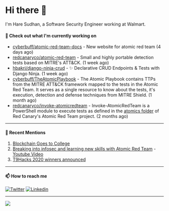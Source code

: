 # Hi there 👋

I'm Hare Sudhan, a Software Security Engineer working at Walmart. 

#### 👷 Check out what I'm currently working on

- [cyberbuff/atomic-red-team-docs](https://github.com/cyberbuff/atomic-red-team-docs) - New website for atomic red team (4 days ago)
- [redcanaryco/atomic-red-team](https://github.com/redcanaryco/atomic-red-team) - Small and highly portable detection tests based on MITRE&#39;s ATT&amp;CK. (1 week ago)
- [hbakri/django-ninja-crud](https://github.com/hbakri/django-ninja-crud) - ✨ Declarative CRUD Endpoints &amp; Tests with Django Ninja. (1 week ago)
- [cyberbuff/TheAtomicPlaybook](https://github.com/cyberbuff/TheAtomicPlaybook) - The Atomic Playbook contains TTPs from the MITRE ATT&amp;CK framework mapped to the tests in the Atomic Red Team. It serves as a single resource to know about the tests, it&#39;s execution, detection and defense techniques from MITRE Shield. (1 month ago)
- [redcanaryco/invoke-atomicredteam](https://github.com/redcanaryco/invoke-atomicredteam) - Invoke-AtomicRedTeam is a PowerShell module to execute tests as defined in the [atomics folder](https://github.com/redcanaryco/atomic-red-team/tree/master/atomics) of Red Canary&#39;s Atomic Red Team project. (2 months ago)

---------------------------------------------------------------------------------------------------------------------------------------------------------------------------------

#### 🙇 Recent Mentions

1. [Blockchain Goes to College](https://www.coindesk.com/blockchain-goes-to-college)
2. [Breaking into infosec and learning new skills with Atomic Red Team](https://redcanary.com/blog/breaking-into-infosec-atomic-red-team/) - [Youtube Video](https://www.youtube.com/watch?v=t0rwyuPoZ-E)
3. [T9Hacks 2020 winners announced](https://www.colorado.edu/atlas/2020/02/18/t9hacks-2020-winners-announced)

---------------------------------------------------------------------------------------------------------------------------------------------------------------------------------
#### 📫 How to reach me

[![Twitter](https://img.shields.io/badge/-cyb3rbuff-blue?style=flat-square&logo=twitter&logoColor=white)](https://twitter.com/cyb3rbuff)
[![Linkedin](https://img.shields.io/badge/-haresudhan-blue?style=flat-square&logo=linkedin&logoColor=white)](https://linkedin.com/in/haresudhan)

---------------------------------------------------------------------------------------------------------------------------------------------------------------------------------

<img src="https://github-readme-stats.vercel.app/api?username=cyberbuff&show_icons=true&count_private=true&theme=dracula&custom_title=Github%20Stats&title_color=blue&hide_border=true">
